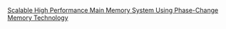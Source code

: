 [Scalable High Performance Main Memory System Using Phase-Change Memory Technology](https://dl.acm.org/doi/pdf/10.1145/1555754.1555760?casa_token=gVshZL5FB_0AAAAA:HWnySNALh4qnd528AfvYgDmhV7_n3VDSrwrrjDV2Nu7HOH_WbybRP_fWd7OOTSLiiTCfZXhGPjrg)
